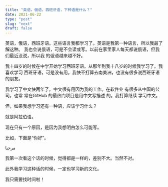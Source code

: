 ```yaml
---
title: "英语，俄语，西班牙语，下种语是什么？"
date: 2021-06-22
type: "post"
slug: "next"
draft: false
---
```


英语，俄语，西班牙语。这些语言我都学习了。英语是我第一种语言，所以我最了解这种。
我也会说俄语，可是不会读或写。以前在家里家人每天都说俄语，但我们最近没说，所以我
的俄语越来越不好。

我十四岁的时候在中学开始学习西班牙语。从那年到我十八岁的时候我学习了。我喜欢学习
西班牙语，可是没有用。我快不打算去南美洲，也没有很多说西班牙语的朋友。

我学习了中文快两年了。中文很有用因为我的工作。在软件业 有很多从中国的公司，也常
常在GitHub 的最热门项目是用中文写描述 的。我打算继续 学习中文。

但，如果我想学习还有一种语，应该学习什么？

就是阿拉伯语。

现在只有一个原因，是因为我想明白怎么可能写。

比如，下面是“你好”。

مرحبا

我第一次看这个话的时候，觉得都是一样的，差别不大。当然不对。

此外我学习这种话的时候，一定也学习新的文化。

我只需要找时间啦！
